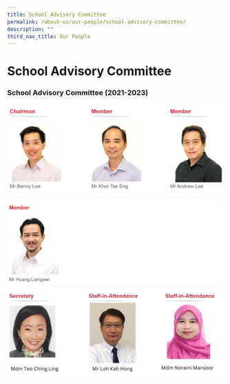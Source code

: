 ```yaml
---
title: School Advisory Committee
permalink: /about-us/our-people/school-advisory-committee/
description: ""
third_nav_title: Our People
---
```

# **School Advisory Committee**

### School Advisory Committee (2021-2023)



![](/images/School%20Advisory%20Comm-1.jpg)

![](/images/School%20Advisory%20Comm-2.jpg)

![](/images/School%20Leaders/School%20Advisory%20Leaders%20.jpg)